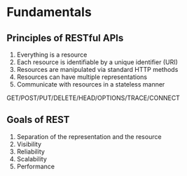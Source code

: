 # Fundamentals 

## 

## Principles of RESTful APIs

1. Everything is a resource
2. Each resource is identifiable by a unique identifier (URI)
3. Resources are manipulated via standard HTTP methods
4. Resources can have multiple representations
5. Communicate with resources in a stateless manner

GET/POST/PUT/DELETE/HEAD/OPTIONS/TRACE/CONNECT

## Goals of REST

1. Separation of the representation and the resource
2. Visibility
3. Reliability
4. Scalability
5. Performance

